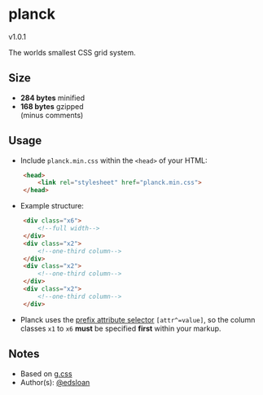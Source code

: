 # planck

v1.0.1

The worlds smallest CSS grid system.

## Size

- **284 bytes** minified 
- **168 bytes** gzipped  
(minus comments)

## Usage

- Include `planck.min.css` within the `<head>` of your HTML:
	
```html
	<head>
		<link rel="stylesheet" href="planck.min.css">
	</head>
```

- Example structure:

```html
	<div class="x6">
		<!--full width-->
	</div>
	<div class="x2">
		<!--one-third column-->
	</div>
	<div class="x2">
		<!--one-third column-->
	</div>
	<div class="x2">
		<!--one-third column-->
	</div>
```

- Planck uses the [prefix attribute selector](https://developer.mozilla.org/en-US/docs/Web/CSS/Attribute_selectors) `[attr^=value]`, so the column classes `x1` to `x6` **must** be specified **first** within your markup.

## Notes

- Based on [g.css](https://github.com/edsloan/g.css)
- Author(s): [@edsloan](https://twitter.com/edsloandev)
